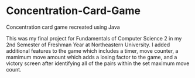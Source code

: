 # Concentration-Card-Game
Concentration card game recreated using Java

This was my final project for Fundamentals of Computer Science 2 in my 2nd Semester of Freshman Year at Northeastern University. I added additional features to the game which includes a timer, move counter, a mamimum move amount which adds a losing factor to the game, and a victory screen after identifying all of the pairs within the set maximum move count.
